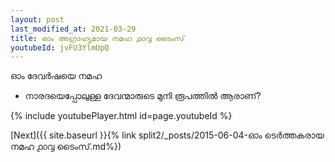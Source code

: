 ```yaml
---
layout: post
last_modified_at: 2021-03-29
title: ഓം അഗ്രാഹ്യമായ നമഹ ൧൦൮ ടൈംസ്
youtubeId: jvFU3YlmUpQ
---
```

 
 
 ഓം ദേവർഷയെ നമഹ 
 
 -  നാരദയെപ്പോലുള്ള ദേവന്മാരുടെ മുനി രൂപത്തിൽ ആരാണ്? 
 
  
 
  
 
 
 
 
 
 


{% include youtubePlayer.html id=page.youtubeId %}
 
[Next]({{ site.baseurl }}{% link  split2/_posts/2015-06-04-ഓം ടെർത്തകരായ നമഹ ൧൦൮ ടൈംസ്.md%})
 
